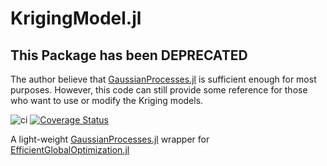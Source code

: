 # KrigingModel.jl

## This Package has been DEPRECATED ##
The author believe that [GaussianProcesses.jl](https://github.com/STOR-i/GaussianProcesses.jl) is sufficient enough for most purposes. However, this code can still provide some reference for those who want to use or modify the Kriging models.

![ci](https://github.com/xue-cheng/KrigingModel.jl/actions/workflows/ci.yml/badge.svg)
[![Coverage Status](https://coveralls.io/repos/github/xue-cheng/KrigingModel.jl/badge.svg)](https://coveralls.io/github/xue-cheng/KrigingModel.jl)

A light-weight [GaussianProcesses.jl](https://github.com/STOR-i/GaussianProcesses.jl) wrapper for [EfficientGlobalOptimization.jl](https://github.com/xue-cheng/EfficientGlobalOptimization.jl)
